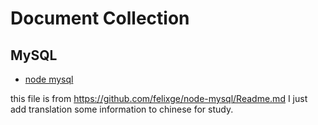 # Document Collection



## MySQL

- [node mysql](#MySQL/node-mysql_readme.md)

this file is from https://github.com/felixge/node-mysql/Readme.md
I just add translation some information to chinese for study. 

